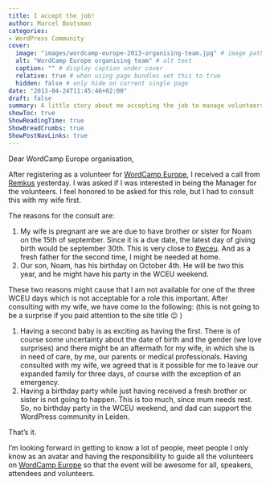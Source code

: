 ```yaml
---
title: I accept the job!
author: Marcel Bootsman
categories:
- WordPress Community
cover: 
  image: "images/wordcamp-europe-2013-organising-team.jpg" # image path/url
  alt: "WordCamp Europe organising team" # alt text
  caption: "" # display caption under cover
  relative: true # when using page bundles set this to true
  hidden: false # only hide on current single page
date: "2013-04-24T11:45:46+02:00"
draft: false
summary: A little story about me accepting the job to manage volunteers on the first WordCamp Europe in 2013.
showToc: true
ShowReadingTime: true
ShowBreadCrumbs: true
ShowPostNavLinks: true
---
```

Dear WordCamp Europe organisation,

After registering as a volunteer for [WordCamp Europe](http://2013.europe.wordcamp.org/), I received a call from [Remkus](https://remkusdevries.com/) yesterday. I was asked if I was interested in being the Manager for the volunteers. I feel honored to be asked for this role, but I had to consult this with my wife first.

The reasons for the consult are:

1. My wife is pregnant are we are due to have brother or sister for Noam on the 15th of september. Since it is a due date, the latest day of giving birth would be september 30th. This is very close to [\#wceu](https://europe.wordcamp.org). And as a fresh father for the second time, I might be needed at home.
2. Our son, Noam, has his birthday on October 4th. He will be two this year, and he might have his party in the WCEU weekend.

These two reasons might cause that I am not available for one of the three WCEU days which is not acceptable for a role this important. After consulting with my wife, we have come to the following: (this is not going to be a surprise if you paid attention to the site title 😉 )

1. Having a second baby is as exciting as having the first. There is of course some uncertainty about the date of birth and the gender (we love surprises) and there might be an aftermath for my wife, in which she is in need of care, by me, our parents or medical professionals. Having consulted with my wife, we agreed that is it possible for me to leave our expanded family for three days, of course with the exception of an emergency.
2. Having a birthday party while just having received a fresh brother or sister is not going to happen. This is too much, since mum needs rest. So, no birthday party in the WCEU weekend, and dad can support the WordPress community in Leiden.

That’s it.

I’m looking forward in getting to know a lot of people, meet people I only know as an avatar and having the responsibility to guide all the volunteers on [WordCamp Europe](http://2013.europe.wordcamp.org/) so that the event will be awesome for all, speakers, attendees and volunteers.